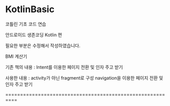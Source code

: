 # KotlinBasic
코틀린 기초 코드 연습

안드로이드 생존코딩 Kotlin 편 

필요한 부분은 수정해서 작성하였습니다.

BMI 계산기

기존 책의 내용 : Intent를 이용한 페이지 전환 및 인자 주고 받기

사용한 내용 : activity가 아닌 fragment로 구성 navigation을 이용한 페이지 전환 및 인자 주고 받기

==========================================================
